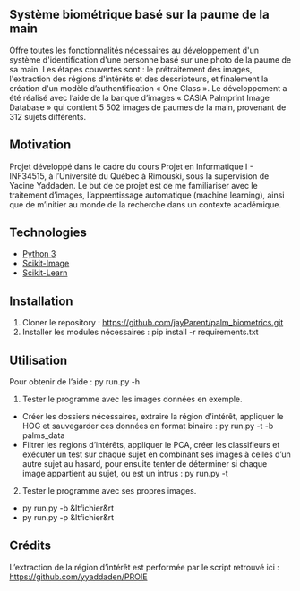 ## Système biométrique basé sur la paume de la main
Offre toutes les fonctionnalités nécessaires au développement d'un système d'identification d'une personne basé sur une photo de la paume de sa main. Les étapes couvertes sont : le prétraitement des images, l'extraction des régions d'intérêts et des descripteurs, et finalement la création d'un modèle d’authentification « One Class ». Le développement a été réalisé avec l’aide de la banque d’images « CASIA Palmprint Image Database » qui contient 5 502 images de paumes de la main, provenant de 312 sujets différents.

## Motivation
Projet développé dans le cadre du cours Projet en Informatique I - INF34515, à l’Université du Québec à Rimouski, sous la supervision de Yacine Yaddaden. Le but de ce projet est de me familiariser avec le traitement d’images, l’apprentissage automatique (machine learning), ainsi que de m’initier au monde de la recherche dans un contexte académique.

## Technologies
- [Python 3]( https://www.python.org/downloads/)
- [Scikit-Image]( https://scikit-image.org/)
- [Scikit-Learn]( https://scikit-learn.org/stable/)

## Installation
1.	Cloner le repository : https://github.com/jayParent/palm_biometrics.git
2.	Installer les modules nécessaires : pip install -r requirements.txt

## Utilisation
Pour obtenir de l’aide : py run.py -h
1.	Tester le programme avec les images données en exemple.
- Créer les dossiers nécessaires, extraire la région d’intérêt, appliquer le HOG et sauvegarder ces données en format binaire : py run.py -t -b palms_data
- Filtrer les regions d’intérêts, appliquer le PCA, créer les classifieurs et exécuter un test sur chaque sujet en combinant ses images à celles d’un autre sujet au hasard, pour ensuite tenter de déterminer si chaque image appartient au sujet, ou est un intrus : py run.py -t
2.	Tester le programme avec ses propres images.
- py run.py -b &ltfichier&rt
- py run.py -p &ltfichier&rt
## Crédits
L’extraction de la région d’intérêt est performée par le script retrouvé ici :
https://github.com/yyaddaden/PROIE
